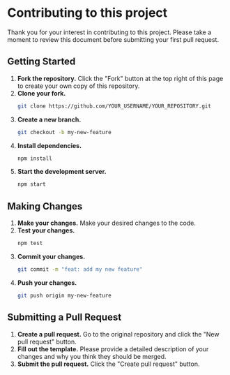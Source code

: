 # Contributing to this project

Thank you for your interest in contributing to this project. Please take a moment to review this document before submitting your first pull request.

## Getting Started

1.  **Fork the repository.** Click the "Fork" button at the top right of this page to create your own copy of this repository.
2.  **Clone your fork.**
    ```bash
    git clone https://github.com/YOUR_USERNAME/YOUR_REPOSITORY.git
    ```
3.  **Create a new branch.**
    ```bash
    git checkout -b my-new-feature
    ```
4.  **Install dependencies.**
    ```bash
    npm install
    ```
5.  **Start the development server.**
    ```bash
    npm start
    ```

## Making Changes

1.  **Make your changes.** Make your desired changes to the code.
2.  **Test your changes.**
    ```bash
    npm test
    ```
3.  **Commit your changes.**
    ```bash
    git commit -m "feat: add my new feature"
    ```
4.  **Push your changes.**
    ```bash
    git push origin my-new-feature
    ```

## Submitting a Pull Request

1.  **Create a pull request.** Go to the original repository and click the "New pull request" button.
2.  **Fill out the template.** Please provide a detailed description of your changes and why you think they should be merged.
3.  **Submit the pull request.** Click the "Create pull request" button.

